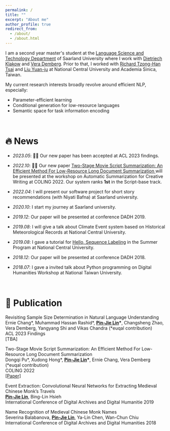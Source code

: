 ```yaml
---
permalink: /
title: ""
excerpt: "About me"
author_profile: true
redirect_from: 
  - /about/
  - /about.html
---
```


I am a second year master's student at the [Language Science and Technology Department](https://www.uni-saarland.de/en/department/lst/research.html) of Saarland University where I work with [Dietriech Klakow](https://www.lsv.uni-saarland.de/people/dietrich-klakow/) and [Vera Demberg](https://www.uni-saarland.de/lehrstuhl/demberg/members/verademberg.html). Prior to that, I worked with [Richard Tzong-Han Tsai](https://www.iisr.csie.ncu.edu.tw/faculty) and [Liu Yuan-ju](https://www.litphil.sinica.edu.tw/people/researchers/Liu,%20Yuan-ju) at National Central University and Academia Sinica, Taiwan. 

My current research interests broadly revolve around efficient NLP, especially:

- Parameter-efficient learning
- Conditional generation for low-resource languages
- Semantic space for task information encoding

<br />

# 🔥 News
- *2023.05*: 🎉🎉 Our new paper has been accepted at ACL 2023 findings. 
- *2022.10*: 🎉🎉 Our new paper [Two-Stage Movie Script Summarization: An Efficient Method For Low-Resource Long Document Summarization
](https://aclanthology.org/2022.creativesumm-1.9) will be presented at the workshop on Automatic Summarization for Creative Writing at COLING 2022. Our system ranks **1st** in the Script-base track.
- *2022.04*: I will present our software project for short story recommendations (with Niyati Bafna) at Saarland university. 

- *2020.10*: I start my journey at Saarland university.

- *2019.12*: Our paper will be presented at conference DADH 2019. 
- *2019.08*: I will give a talk about Climate Event system based on Historical Meteorological Records at National Central University.
- *2019.08*: I gave a tutorial for [Hello, Sequence Labeling](https://docs.google.com/presentation/d/1jdZOhs8woyt4G0nYonhlUoFmsCGW_udfGYcsA3--Axw/edit?usp=sharing) in the Summer Program at National Central University.

- *2018.12*: Our paper will be presented at conference DADH 2018. 
- *2018.07*: I gave a invited talk about Python programming on Digital Humanities Workshop at National Taiwan University.

<br />

# 📝 Publication

Revisiting Sample Size Determination in Natural Language Understanding <br />
Ernie Chang\*, Muhammad Hassan Rashid\*, **<ins>Pin-Jie Lin</ins>\***, Changsheng Zhao, Vera Demberg, Yangyang Shi and Vikas Chandra (\*euqal contribution)<br />
ACL 2023 Findings <br />
[TBA] <br />

Two-Stage Movie Script Summarization: An Efficient Method For Low-Resource Long Document Summarization <br />
Dongqi Pu\*, Xudong Hong\*, **<ins>Pin-Jie Lin</ins>\***, Ernie Chang, Vera Demberg (\*euqal contribution) <br />
COLING 2022 <br />
[\[Paper\]](https://aclanthology.org/2022.creativesumm-1.9/) <br />


Event Extraction: Convolutional Neural Networks for Extracting Medieval
Chinese Monk’s Travels  <br />
**<ins>Pin-Jie Lin</ins>**, Bing-Lin Hsieh  <br />
International Conference of Digital Archives and Digital Humanitie 2019 <br />

Name Recognition of Medieval Chinese
Monk Names <br />
Severina Balabanova, **<ins>Pin-Jie Lin</ins>**, Ya-Lin Chen, Wan-Chun Chiu <br />
International Conference of Digital Archives and Digital Humanities 2018 <br />


